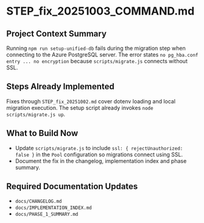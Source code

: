 # STEP_fix_20251003_COMMAND.md

## Project Context Summary
Running `npm run setup-unified-db` fails during the migration step when connecting to the Azure PostgreSQL server. The error states `no pg_hba.conf entry ... no encryption` because `scripts/migrate.js` connects without SSL.

## Steps Already Implemented
Fixes through `STEP_fix_20251002.md` cover dotenv loading and local migration execution. The setup script already invokes `node scripts/migrate.js up`.

## What to Build Now
- Update `scripts/migrate.js` to include `ssl: { rejectUnauthorized: false }` in the `Pool` configuration so migrations connect using SSL.
- Document the fix in the changelog, implementation index and phase summary.

## Required Documentation Updates
- `docs/CHANGELOG.md`
- `docs/IMPLEMENTATION_INDEX.md`
- `docs/PHASE_1_SUMMARY.md`
